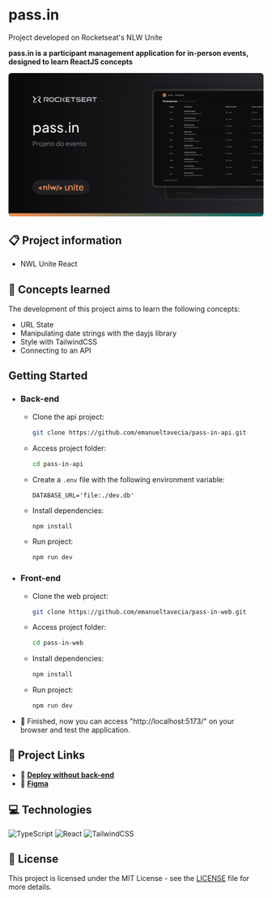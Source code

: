 # pass.in

Project developed on Rocketseat's NLW Unite

**pass.in is a participant management application for in-person events, designed to learn ReactJS concepts**

![pass.in project screenshot](./.github/screenshot.png)

## 📋 Project information

- NWL Unite React

## 🧠 Concepts learned

The development of this project aims to learn the following concepts:

- URL State
- Manipulating date strings with the dayjs library
- Style with TailwindCSS
- Connecting to an API

## Getting Started

- ### Back-end
  - Clone the api project:
    ```bash
    git clone https://github.com/emanueltavecia/pass-in-api.git
    ```
  - Access project folder:
    ```bash
    cd pass-in-api
    ```
  - Create a `.env` file with the following environment variable:
    ```
    DATABASE_URL='file:./dev.db'
    ```
  - Install dependencies:
    ```bash
    npm install
    ```
  - Run project:
    ```bash
    npm run dev
    ```

- ### Front-end
  - Clone the web project:
    ```bash
    git clone https://github.com/emanueltavecia/pass-in-web.git
    ```
  - Access project folder:
    ```bash
    cd pass-in-web
    ```
  - Install dependencies:
    ```bash
    npm install
    ```
  - Run project:
    ```bash
    npm run dev
    ```

- 🎉 Finished, now you can access "http://localhost:5173/" on your browser and test the application.

## 🔗 Project Links

- 🚀 [**Deploy without back-end**](https://passin-app.vercel.app/)
- 🎨 [**Figma**](https://www.figma.com/community/file/1356738933008624188)

## 💻 Technologies

![TypeScript](https://img.shields.io/badge/typescript-%23007ACC.svg?style=for-the-badge&logo=typescript&logoColor=white)
![React](https://img.shields.io/badge/react-%2320232a.svg?style=for-the-badge&logo=react&logoColor=%2361DAFB)
![TailwindCSS](https://img.shields.io/badge/tailwindcss-%2338B2AC.svg?style=for-the-badge&logo=tailwind-css&logoColor=white)

## 📄 License

This project is licensed under the MIT License - see the [LICENSE](./LICENSE) file for more details.
